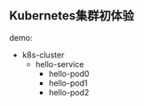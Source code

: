 ## Kubernetes集群初体验
demo:
- k8s-cluster
    - hello-service
        - hello-pod0
        - hello-pod1
        - hello-pod2